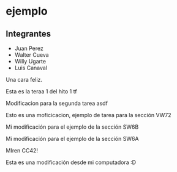 # ejemplo

## Integrantes

* Juan Perez
* Walter Cueva
* Willy Ugarte
* Luis Canaval


Una cara feliz.

Esta es la teraa 1 del hito 1 tf

Modificacion para la segunda tarea asdf

Esto es una moficicacion, ejemplo de tarea para la sección VW72

Mi modificación para el ejemplo de la sección SW6B

Mi modificación para el ejemplo de la sección SW6A

MIren CC42!

Esta es una modificación desde mi computadora :D
